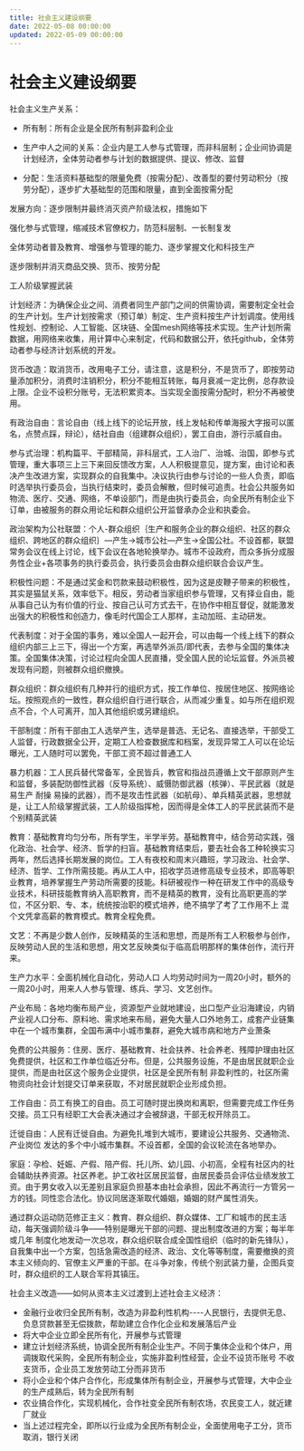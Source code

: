 ```yaml
---
title: 社会主义建设纲要
date: 2022-05-08 00:00:00
updated: 2022-05-09 00:00:00
---
```


# 社会主义建设纲要

社会主义生产关系：

* 所有制：所有企业是全民所有制非盈利企业

* 生产中人之间的关系：企业内是工人参与式管理，而非科层制；企业间协调是计划经济，全体劳动者参与计划的数据提供、提议、修改、监督

* 分配：生活资料基础型的限量免费（按需分配）、改善型的要付劳动积分（按劳分配），逐步扩大基础型的范围和限量，直到全面按需分配

发展方向：逐步限制并最终消灭资产阶级法权，措施如下

强化参与式管理，缩减技术官僚权力，防范科层制、一长制复发

全体劳动者普及教育、增强参与管理的能力、逐步掌握文化和科技生产

逐步限制并消灭商品交换、货币、按劳分配

工人阶级掌握武装

计划经济：为确保企业之间、消费者同生产部门之间的供需协调，需要制定全社会的生产计划。生产计划按需求（预订单）制定、生产资料按生产计划调度。使用线性规划、控制论、人工智能、区块链、全国mesh网络等技术实现。生产计划所需数据，用网络来收集，用计算中心来制定，代码和数据公开，依托github，全体劳动者参与经济计划系统的开发。

货币改造：取消货币，改用电子工分，请注意，这是积分，不是货币了，即按劳动量添加积分，消费时注销积分，积分不能相互转账，每月衰减一定比例，总存款设上限。企业不设积分账号，无法积累资本。当实现全面按需分配时，积分不再被使用。

有政治自由：言论自由（线上线下的论坛开放，线上发帖和传单海报大字报可以匿名，点赞点踩，辩论），结社自由（组建群众组织），罢工自由，游行示威自由。

参与式治理：机构篇平、干部精简，非科层式，工人治厂、治城、治国，即参与式管理，重大事项三上三下来回反馈改方案，人人积极提意见，提方案，由讨论和表决产生改进方案，实现群众的自我集中。决议执行由参与讨论的一些人负责，即临时选举执行委员会，当执行结束时，委员会解散，但时候可追责。社会公共服务如物流、医疗、交通、网络，不单设部门，而是由执行委员会，向全民所有制企业下订单，由被服务的群众用论坛和群众组织公开监督承办企业和执委会。

政治架构为公社联盟：个人-群众组织｛生产和服务企业的群众组织、社区的群众组织、跨地区的群众组织｝—产生→城市公社—产生→全国公社。不设首都，联盟常务会议在线上讨论，线下会议在各地轮换举办。城市不设政府，而众多拆分成服务性企业+各项事务的执行委员会，执行委员会由群众组织联合会议产生。

积极性问题：不是通过奖金和罚款来鼓动积极性，因为这是皮鞭子带来的积极性，其实是猫鼠关系，效率低下。相反，劳动者当家组织参与管理，又有择业自由，能从事自己认为有价值的行业、按自己认可方式去干，在协作中相互督促，就能激发出强大的积极性和创造力，像毛时代国企工人那样，主动加班、主动研发。

代表制度：对于全国的事务，难以全国人一起开会，可以由每一个线上线下的群众组织内部三上三下，得出一个方案，再选举外派员/即代表，去参与全国的集体决策。全国集体决策，讨论过程向全国人民直播，受全国人民的论坛监督。外派员被发现有问题，则被群众组织撤换。

群众组织：群众组织有几种并行的组织方式，按工作单位、按居住地区、按网络论坛。按照观点的一致性，群众组织自行进行联合，从而减少重复。如与所在组织观点不合，个人可离开，加入其他组织或另建组织。

干部制度：所有干部由工人选举产生，选举是普选、无记名、直接选举，干部受工人监督，行政数据全公开，定期工人检查数据库和档案，发现异常工人可以在论坛曝光，工人随时可以罢免，干部工资不超过普通工人

暴力机器：工人民兵替代常备军，全民皆兵，教官和指战员遵循上文干部原则产生和监督，多装配防御性武器（反导系统）、威慑防御武器（核弹）、平民武器（就是易生产 耐操 易操的武器），而不是攻击性武器（如航母）、单兵精英武器，思想就是，让工人阶级掌握武装，工人阶级指挥枪，因而得是全体工人的平民武装而不是个别精英武装

教育：基础教育均匀分布，所有学生，半学半劳。基础教育中，结合劳动实践，强化政治、社会学、经济、哲学的扫盲。基础教育结束后，要去社会各工种轮换实习两年，然后选择长期发展的岗位。工人有夜校和周末兴趣班，学习政治、社会学、经济、哲学、工作所需技能。再从工人中，招收学员进修高级专业技术，即高等职业教育，培养掌握生产劳动所需要的技能。科研被视作一种在研发工作中的高级专业技术，科研技能教育纳入高职教育，而不是精英的教育，没有比高职更高的学位，不区分职、专、本，统统按治职的模式培养，绝不搞学了考了工作用不上 混个文凭拿高薪的教育模式。教育全程免费。

文艺：不再是少数人创作，反映精英的生活和思想，而是所有工人积极参与创作，反映劳动人民的生活和思想，用文艺反映类似于临高启明那样的集体创作，流行开来。

生产力水平：全面机械化自动化，劳动人口 人均劳动时间为一周20小时，额外的一周20小时，用来人人参与管理、练兵、学习、文艺创作。

产业布局：各地均衡布局产业，资源型产业就地建设，出口型产业沿海建设，内销产业视人口分布、原料地、需求地来布局，避免大量人口外地务工，成套产业链集中在一个城市集群，全国布满中小城市集群，避免大城市病和地方产业萧条

免费的公共服务：住房、医疗、基础教育、社会扶养、社会养老、残障护理由社区免费提供，社区和工作单位临近分布。但是，公共服务设施，不是由居民就职企业提供，而是由社区这个服务企业提供，社区是全民所有制 非盈利性的，社区所需物资向社会计划提交订单来获取，不对居民就职企业形成负担。

工作自由：员工有换工的自由。员工可随时提出换岗和离职，但需要完成工作任务交接。员工只有经职工大会表决通过才会被辞退，干部无权开除员工。

迁徙自由：人民有迁徙自由。为避免扎堆到大城市，要建设公共服务、交通物流、产业岗位 发达的多个中小城市集群。不设首都，全国的会议轮流在各地举办。

家庭：孕检、妊娠、产假、陪产假、托儿所、幼儿园、小初高，全程有社区内的社会辅助扶养资源。社区养老。护工收社区居民监督，由居民委员会评估业绩发放工资。由于男女收入以无差别且家庭负担基本由社会承担，因此不再流行一方管另一方的钱。同性恋合法化。协议同居逐渐取代婚姻，婚姻的财产属性消失。

通过群众运动防范修正主义：教育、群众组织、群众媒体、工厂和城市的民主活动，每天强调阶级斗争——特别是曝光干部的问题、提出制度改进的方案；每半年或几年 制度化地发动一次总攻，群众组织联合成全国性组织（临时的新先锋队），自我集中出一个方案，包括急需改造的经济、政治、文化等等制度，需要撤换的资本主义倾向的、官僚主义严重的干部。在斗争对象，传统个别武装力量，企图兵变时，群众组织的工人联合军将其镇压。

社会主义改造——如何从资本主义过渡到上述社会主义经济：

* 金融行业收归全民所有制，改造为非盈利性机构----人民银行，去提供无息、负息贷款甚至无偿拨款，帮助建立合作化企业和发展落后产业
* 将大中企业立即全民所有化，开展参与式管理
* 建立计划经济系统，协调全民所有制企业生产。不同于集体企业和个体户，用调拨取代采购，全民所有制企业，实施非盈利性经营，企业不设货币账号 不收支货币，企业员工发放劳动工分而非货币
* 将小企业和个体户合作化，形成集体所有制企业，开展参与式管理，大中企业的生产成熟后，转为全民所有制
* 农业搞合作化，实现机械化，合作社变全民所有制农场，农民变工人，就近建厂就业
* 当上述过程完全，即所以行业成为全民所有制企业，全面使用电子工分，货币取消，银行关闭

